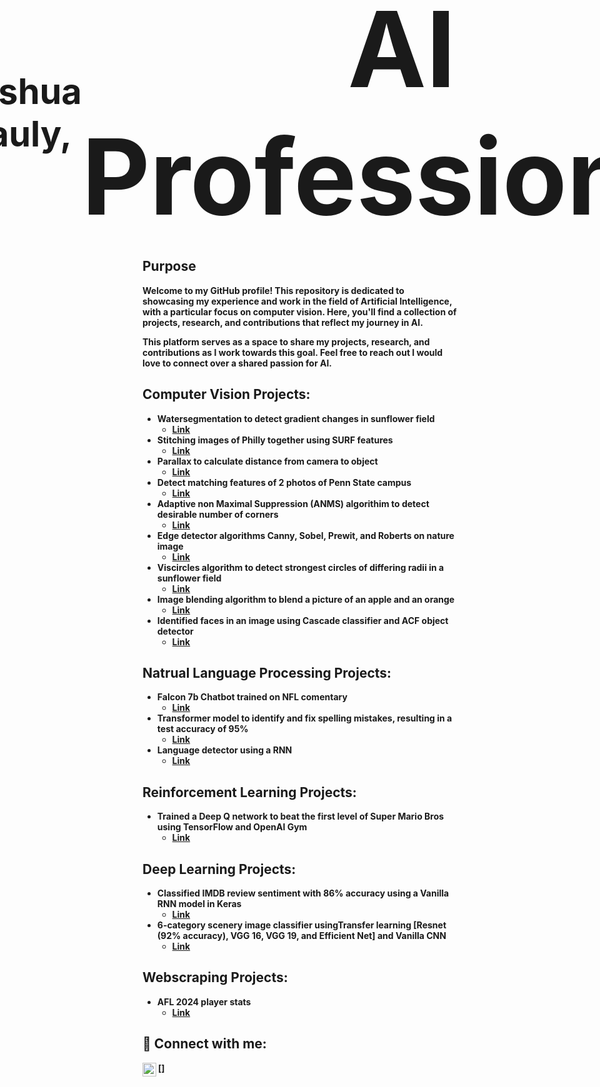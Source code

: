 <h1 style="display: flex; align-items: center; justify-content: center; font-size: 4em; text-align: center; margin: 0;">
        <img src="https://github.com/user-attachments/assets/e751a96c-55ca-4727-9d67-382078525a4c" alt="me-1 (2)" width="125" height="125"> Joshua Pauly, <a href="https://www.linkedin.com/in/joshua-pauly/" style="font-size: 3em; text-decoration: none; color: inherit;">AI Professional</a>
    
</h1>

<h2>Purpose</h2>
<b>Welcome to my GitHub profile! This repository is dedicated to showcasing my experience and work in the field of Artificial Intelligence, with a particular focus on computer vision. Here, you'll find a collection of projects, research, and contributions that reflect my journey in AI. 

This platform serves as a space to share my projects, research, and contributions as I work towards this goal. Feel free to reach out I would love to connect over a shared passion for AI. 

<h2> Computer Vision Projects:</h2>

- <b>Watersegmentation to detect gradient changes in sunflower field</b>
  - [Link](https://github.com/Joshua-Pauly/Watershed-Segmentation)
- <b>Stitching images of Philly together using SURF features</b>
  - [Link](https://github.com/Joshua-Pauly/Image-Stitching)
- <b>Parallax to calculate distance from camera to object</b>
  - [Link](https://github.com/Joshua-Pauly/Parallax)
- <b>Detect matching features of 2 photos of Penn State campus</b>
  - [Link](https://github.com/Joshua-Pauly/Matching-Features)
- <b>Adaptive non Maximal Suppression (ANMS) algorithim to detect desirable number of corners</b>
  - [Link](https://github.com/Joshua-Pauly/ANMS-Corners)
- <b>Edge detector algorithms Canny, Sobel, Prewit, and Roberts on nature image</b>
  - [Link](https://github.com/Joshua-Pauly/Edge-Detection)
- <b>Viscircles algorithm to detect strongest circles of differing radii in a sunflower field</b>
  - [Link](https://github.com/Joshua-Pauly/viscircles)
- <b>Image blending algorithm to blend a picture of an apple and an orange</b>
  - [Link](https://github.com/Joshua-Pauly/Image-blending)
- <b>Identified faces in an image using Cascade classifier and ACF object detector</b>
  - [Link](https://github.com/Joshua-Pauly/Identifying-Faces)

<h2> Natrual Language Processing Projects:</h2>

- <b>Falcon 7b Chatbot trained on NFL comentary</b>
  - [Link](https://github.com/Joshua-Pauly/NLP-Football-Commentary)
- <b>Transformer model to identify and fix spelling mistakes, resulting in a test accuracy of  95%</b>
  - [Link](https://github.com/Joshua-Pauly/NLP-Spell-Checker)
- <b>Language detector using a RNN</b>
  - [Link](https://github.com/Joshua-Pauly/Language-Detector)
<h2> Reinforcement Learning Projects:</h2>

- <b>Trained a Deep Q network to beat the first level of Super Mario Bros using TensorFlow and OpenAI Gym</b>
  - [Link](https://github.com/Joshua-Pauly/Mario-DQN)

<h2> Deep Learning Projects:</h2>

- <b>Classified IMDB review sentiment with 86% accuracy using a Vanilla RNN model in Keras</b>
  - [Link](https://github.com/Joshua-Pauly/IMBD-Sentiment)
- <b>6-category scenery image classifier usingTransfer learning [Resnet (92% accuracy), VGG 16, VGG 19, and Efficient Net] and Vanilla CNN</b>
  - [Link](https://github.com/Joshua-Pauly/Image-Classification)

<h2> Webscraping Projects:</h2>

- <b>AFL 2024 player stats</b>
  - [Link](https://github.com/Joshua-Pauly/AFL-Player-Data)
  
<h2> 🤳 Connect with me:</h2>

[<img align="left" alt="Joshuapauly | LinkedIn" width="22px" src="https://cdn.jsdelivr.net/npm/simple-icons@v3/icons/linkedin.svg" />]


